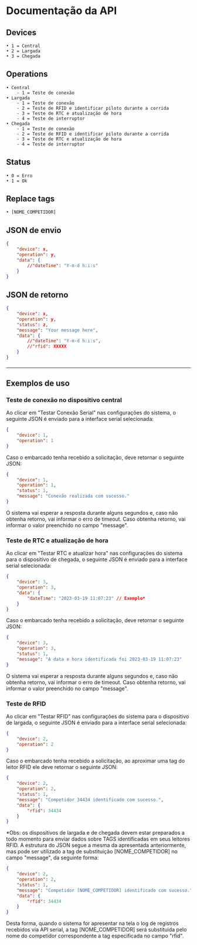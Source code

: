 # Documentação da API

## Devices
    • 1 = Central
    • 2 = Largada
    • 3 = Chegada

## Operations
    • Central
        - 1 = Teste de conexão
    • Largada
        - 1 = Teste de conexão
        - 2 = Teste de RFID e identificar piloto durante a corrida
        - 3 = Teste de RTC e atualização de hora
        - 4 = Teste de interruptor
    • Chegada
        - 1 = Teste de conexão
        - 2 = Teste de RFID e identificar piloto durante a corrida
        - 3 = Teste de RTC e atualização de hora
        - 4 = Teste de interruptor

## Status
    • 0 = Erro
    • 1 = Ok

## Replace tags
    • [NOME_COMPETIDOR]

## JSON de envio
```json
{
    "device": x,
    "operation": y,
    "data": {
        //"dateTime": "Y-m-d h:i:s"
    }
}
```

## JSON de retorno
```json
{
    "device": x,
    "operation": y,
    "status": z,
    "message": "Your message here",
    "data": {
		//"dateTime": "Y-m-d h:i:s",
        //"rfid": XXXXX
    }
}
```

####
---

## Exemplos de uso

### Teste de conexão no dispositivo central

Ao clicar em "Testar Conexão Serial" nas configurações do sistema, o seguinte JSON é enviado para a interface serial selecionada:
```json
{
    "device": 1,
    "operation": 1
}
```

Caso o embarcado tenha recebido a solicitação, deve retornar o seguinte JSON:
```json
{
    "device": 1,
    "operation": 1,
    "status": 1,
    "message": "Conexão realizada com sucesso."
}
```

O sistema vai esperar a resposta durante alguns segundos e, caso não obtenha retorno, vai informar o erro de timeout. Caso obtenha retorno, vai informar o valor preenchido no campo "message".

### Teste de RTC e atualização de hora

Ao clicar em "Testar RTC e atualizar hora" nas configurações do sistema para o dispositivo de chegada, o seguinte JSON é enviado para a interface serial selecionada:
```json
{
    "device": 3,
    "operation": 3,
    "data": {
        "dateTime": "2023-03-19 11:07:23" // Exemplo*
    }
}
```

Caso o embarcado tenha recebido a solicitação, deve retornar o seguinte JSON:
```json
{
    "device": 3,
    "operation": 3,
    "status": 1,
    "message": "A data e hora identificada foi 2023-03-19 11:07:23"
}
```

O sistema vai esperar a resposta durante alguns segundos e, caso não obtenha retorno, vai informar o erro de timeout. Caso obtenha retorno, vai informar o valor preenchido no campo "message".

### Teste de RFID

Ao clicar em "Testar RFID" nas configurações do sistema para o dispositivo de largada, o seguinte JSON é enviado para a interface serial selecionada:
```json
{
    "device": 2,
    "operation": 2
}
```

Caso o embarcado tenha recebido a solicitação, ao aproximar uma tag do leitor RFID ele deve retornar o seguinte JSON:
```json
{
    "device": 2,
    "operation": 2,
    "status": 1,
    "message": "Competidor 34434 identificado com sucesso.",
    "data": {
        "rfid": 34434
    }
}
```

*Obs: os dispositivos de largada e de chegada devem estar preparados a todo momento para enviar dados sobre TAGS identificadas em seus leitores RFID. A estrutura do JSON segue a mesma da apresentada anteriormente, mas pode ser utilizado a tag de substituição [NOME_COMPETIDOR] no campo "message", da seguinte forma:

```json
{
    "device": 2,
    "operation": 2,
    "status": 1,
    "message": "Competidor [NOME_COMPETIDOR] identificado com sucesso.",
    "data": {
        "rfid": 34434
    }
}
```

Desta forma, quando o sistema for apresentar na tela o log de registros recebidos via API serial, a tag [NOME_COMPETIDOR] será substituida pelo nome do competidor correspondente a tag especificada no campo "rfid".